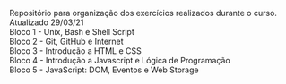 Repositório para organização dos exercícios realizados durante o curso. Atualizado 29/03/21
<br>
Bloco 1 - Unix, Bash e Shell Script<br>
Bloco 2 - Git, GitHub e Internet<br>
Bloco 3 - Introdução a HTML e CSS<br>
Bloco 4 - Introdução a Javascript e Lógica de Programação<br>
Bloco 5 - JavaScript: DOM, Eventos e Web Storage<br>